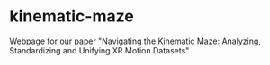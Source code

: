 # kinematic-maze
Webpage for our paper "Navigating the Kinematic Maze: Analyzing, Standardizing and Unifying XR Motion Datasets"
